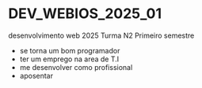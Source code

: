 # DEV_WEBIOS_2025_01    

desenvolvimento web 2025 Turma N2 Primeiro semestre 

- se torna um bom programador
- ter um emprego na area de T.I
- me desenvolver como profissional
- aposentar 
